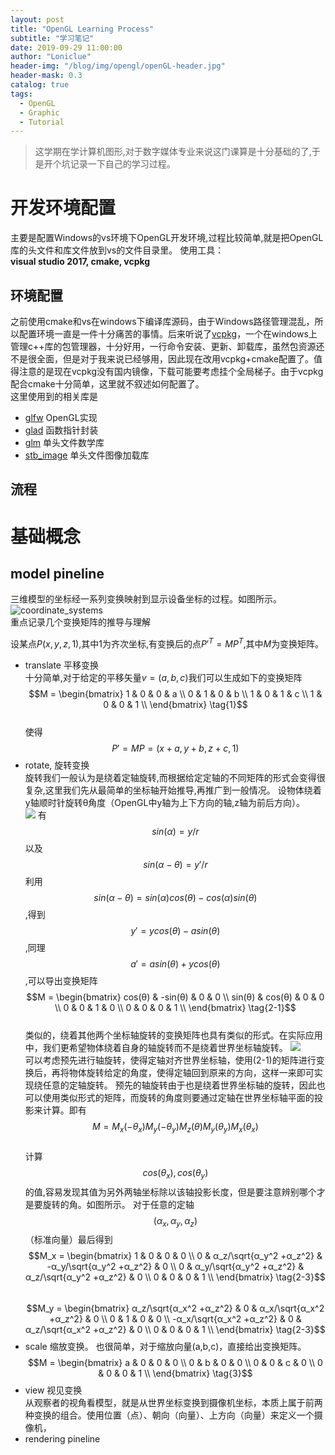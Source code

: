 ```yaml
---
layout: post
title: "OpenGL Learning Process"
subtitle: "学习笔记"
date: 2019-09-29 11:00:00
author: "Loniclue"
header-img: "/blog/img/opengl/openGL-header.jpg"
header-mask: 0.3
catalog: true
tags: 
  - OpenGL
  - Graphic
  - Tutorial
---
```


>这学期在学计算机图形,对于数字媒体专业来说这门课算是十分基础的了,于是开个坑记录一下自己的学习过程。  

# 开发环境配置  

主要是配置Windows的vs环境下OpenGL开发环境,过程比较简单,就是把OpenGL库的头文件和库文件放到vs的文件目录里。
使用工具：  
__visual studio 2017, cmake, vcpkg__  

## 环境配置
之前使用cmake和vs在windows下编译库源码，由于Windows路径管理混乱，所以配置环境一直是一件十分痛苦的事情。后来听说了[vcpkg](https://github.com/microsoft/vcpkg/blob/master/README_zh_CN.md)，一个在windows上管理c++库的包管理器，十分好用，一行命令安装、更新、卸载库，虽然包资源还不是很全面，但是对于我来说已经够用，因此现在改用vcpkg+cmake配置了。值得注意的是现在vcpkg没有国内镜像，下载可能要考虑挂个全局梯子。由于vcpkg配合cmake十分简单，这里就不叙述如何配置了。  
这里使用到的相关库是  
-	[glfw](https://www.glfw.org/) OpenGL实现
-	[glad](https://glad.dav1d.de/) 函数指针封装
-	[glm](https://github.com/Groovounet/glm) 单头文件数学库
-	[stb_image](https://github.com/nothings/stb) 单头文件图像加载库


## 流程  

# 基础概念

## model pineline
三维模型的坐标经一系列变换映射到显示设备坐标的过程。如图所示。
![coordinate_systems](/blog/img/opengl/coordinate.jpg)  
重点记录几个变换矩阵的推导与理解

设某点$P(x,y,z,1)$,其中$1$为齐次坐标,有变换后的点$P'^T=MP^T$,其中$M$为变换矩阵。
- translate 平移变换  
	十分简单,对于给定的平移矢量$v=(a,b,c)$我们可以生成如下的变换矩阵  
	$$M = \begin{bmatrix}
	1 & 0 & 0 & a \\
	0 & 1 & 0 & b \\
	1 & 0 & 1 & c \\
	1 & 0 & 0 & 1 \\
\end{bmatrix} \tag{1}$$  
使得$$P'=MP=(x+a,y+b,z+c,1)$$
- rotate, 旋转变换  
	旋转我们一般认为是绕着定轴旋转,而根据给定定轴的不同矩阵的形式会变得很复杂,这里我们先从最简单的坐标轴开始推导,再推广到一般情况。
	设物体绕着y轴顺时针旋转θ角度（OpenGL中y轴为上下方向的轴,z轴为前后方向）。  
	![](/blog/img/opengl/rotate.jpg)
	有 $$sin(α)=y/r$$ 以及 $$sin(α-θ)=y'/r$$ 
	利用 $$sin(α-θ)=sin(α)cos(θ)-cos(α)sin(θ)$$ ,得到 $$y'=ycos(θ)-asin(θ)$$ ,同理 $$a'=asin(θ)+ycos(θ)$$ ,可以导出变换矩阵  
	$$M = \begin{bmatrix}
	cos(θ) & -sin(θ) & 0 & 0 \\
	sin(θ) & cos(θ) & 0 & 0 \\
	0 & 0 & 1 & 0 \\
	0 & 0 & 0 & 1 \\
\end{bmatrix} \tag{2-1}$$  
	类似的，绕着其他两个坐标轴旋转的变换矩阵也具有类似的形式。在实际应用中，我们更希望物体绕着自身的轴旋转而不是绕着世界坐标轴旋转。
	![](/blog/img/opengl/rotate-3d.jpg)  
	可以考虑预先进行轴旋转，使得定轴对齐世界坐标轴，使用(2-1)的矩阵进行变换后，再将物体旋转给定的角度，使得定轴回到原来的方向，这样一来即可实现绕任意的定轴旋转。 
	预先的轴旋转由于也是绕着世界坐标轴的旋转，因此也可以使用类似形式的矩阵，而旋转的角度则要通过定轴在世界坐标轴平面的投影来计算。即有  
	$$M=M_x(-θ_x)M_y(-θ_y)M_z(θ)M_y(θ_y)M_x(θ_x) \tag{2-2}$$  
	计算$$cos(θ_x),cos(θ_y)$$的值,容易发现其值为另外两轴坐标除以该轴投影长度，但是要注意辨别哪个才是要旋转的角。如图所示。 
	对于任意的定轴$$(α_x,α_y,α_z)$$（标准向量）最后得到  
	$$M_x = \begin{bmatrix}
	1 & 0 & 0 & 0 \\
	0 & α_z/\sqrt{α_y^2 +α_z^2} & -α_y/\sqrt{α_y^2 +α_z^2} & 0 \\
	0 & α_y/\sqrt{α_y^2 +α_z^2} & α_z/\sqrt{α_y^2 +α_z^2} & 0 \\
	0 & 0 & 0 & 1 \\
\end{bmatrix} \tag{2-3}$$  
    $$M_y = \begin{bmatrix}
    	α_z/\sqrt{α_x^2 +α_z^2} & 0 & α_x/\sqrt{α_x^2 +α_z^2} & 0 \\
    	0 & 1 & 0 & 0 \\
    	-α_x/\sqrt{α_x^2 +α_z^2} & 0 & α_z/\sqrt{α_x^2 +α_z^2} & 0 \\
    	0 & 0 & 0 & 1 \\
    \end{bmatrix} \tag{2-3}$$  
- scale 缩放变换。 
	也很简单，对于缩放向量(a,b,c)，直接给出变换矩阵。  
	$$M = \begin{bmatrix}
    	a & 0 & 0 & 0 \\
    	0 & b & 0 & 0 \\
    	0 & 0 & c & 0 \\
    	0 & 0 & 0 & 1 \\
    \end{bmatrix} \tag{3}$$ 
- view 视见变换  
  从观察者的视角看模型，就是从世界坐标变换到摄像机坐标，本质上属于前两种变换的组合。使用位置（点）、朝向（向量）、上方向（向量）来定义一个摄像机，
- rendering pineline